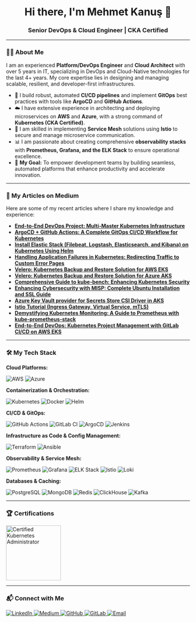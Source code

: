 <h1 align="center">Hi there, I'm Mehmet Kanuş 👋</h1>
<h3 align="center">Senior DevOps & Cloud Engineer | CKA Certified</h3>

---

### 👨‍💻 About Me

I am an experienced **Platform/DevOps Engineer** and **Cloud Architect** with over 5 years in IT, specializing in DevOps and Cloud-Native technologies for the last 4+ years. My core expertise lies in designing and managing scalable, resilient, and developer-first infrastructures.

- 🚀 I build robust, automated **CI/CD pipelines** and implement **GitOps** best practices with tools like **ArgoCD** and **GitHub Actions**.
- ☁️ I have extensive experience in architecting and deploying microservices on **AWS** and **Azure**, with a strong command of **Kubernetes (CKA Certified)**.
- 🔗 I am skilled in implementing **Service Mesh** solutions using **Istio** to secure and manage microservice communication.
- 📊 I am passionate about creating comprehensive **observability stacks** with **Prometheus, Grafana, and the ELK Stack** to ensure operational excellence.
- 🎯 **My Goal:** To empower development teams by building seamless, automated platforms that enhance productivity and accelerate innovation.

---

### 📝 My Articles on Medium

Here are some of my recent articles where I share my knowledge and experience:

- **[End-to-End DevOps Project: Multi-Master Kubernetes Infrastructure](https://medium.com/@mehmetkanus17/end-to-end-devops-project-multi-master-kubernetes-with-terraform-ansible-gitops-ci-cd-vault-af7f27b82941 )**
- **[ArgoCD + GitHub Actions: A Complete GitOps CI/CD Workflow for Kubernetes](https://medium.com/@mehmetkanus17/argocd-github-actions-a-complete-gitops-ci-cd-workflow-for-kubernetes-applications-ed2f91d37641 )**
- **[Install Elastic Stack (Filebeat, Logstash, Elasticsearch, and Kibana) on Kubernetes Using Helm](https://medium.com/@mehmetkanus17/how-to-deploy-elastic-stack-filebeat-logstash-elasticsearch-and-kibana-on-kubernetes-using-f6c763037da6 )**
- **[Handling Application Failures in Kubernetes: Redirecting Traffic to Custom Error Pages](https://medium.com/hedgus/handling-application-failures-in-kubernetes-redirecting-unreachable-traffic-to-custom-error-pages-d30be1276455 )**
- **[Velero: Kubernetes Backup and Restore Solution for AWS EKS](https://medium.com/hedgus/velero-kubernetes-backup-and-restore-solution-for-aws-eks-763910b32fef )**
- **[Velero: Kubernetes Backup and Restore Solution for Azure AKS](https://medium.com/hedgus/velero-kubernetes-backup-and-restore-solution-0cbd56f449be )**
- **[Comprehensive Guide to kube-bench: Enhancing Kubernetes Security](https://medium.com/hedgus/comprehensive-guide-to-kube-bench-enhancing-kubernetes-security-1-988ac050598c )**
- **[Enhancing Cybersecurity with MISP: Complete Ubuntu Installation and SSL Guide](https://medium.com/hedgus/enhancing-cybersecurity-with-misp-complete-ubuntu-installation-ssl-certification-and-event-d9284b928596 )**
- **[Azure Key Vault provider for Secrets Store CSI Driver in AKS](https://medium.com/hedgus/azure-key-vault-provider-for-secrets-store-csi-driver-in-an-azure-kubernetes-service-aks-56de3fe6c9b4 )**
- **[Istio Tutorial (Ingress Gateway, Virtual Service, mTLS)](https://medium.com/@mehmetkanus17/istio-tutorial-ingress-gateway-virtual-service-gateway-ingress-mtls-2bcefe6f4e86 )**
- **[Demystifying Kubernetes Monitoring: A Guide to Prometheus with kube-prometheus-stack](https://medium.com/@mehmetkanus17/demystifying-kubernetes-monitoring-a-comprehensive-guide-to-prometheus-with-f2468cd20bf1 )**
- **[End-to-End DevOps: Kubernetes Project Management with GitLab CI/CD on AWS EKS](https://medium.com/@mehmetkanus17/end-to-end-devops-kubernetes-project-management-with-gitlab-ci-cd-a870fb189761 )**

---

### 🛠️ My Tech Stack

**Cloud Platforms:**
<p>
  <img src="https://img.shields.io/badge/AWS-232F3E?style=for-the-badge&logo=amazon-aws&logoColor=white" alt="AWS"/>
  <img src="https://img.shields.io/badge/Azure-0078D4?style=for-the-badge&logo=microsoft-azure&logoColor=white" alt="Azure"/>
</p>

**Containerization & Orchestration:**
<p>
  <img src="https://img.shields.io/badge/Kubernetes-326CE5?style=for-the-badge&logo=kubernetes&logoColor=white" alt="Kubernetes"/>
  <img src="https://img.shields.io/badge/Docker-2496ED?style=for-the-badge&logo=docker&logoColor=white" alt="Docker"/>
  <img src="https://img.shields.io/badge/Helm-0F1689?style=for-the-badge&logo=helm&logoColor=white" alt="Helm"/>
</p>

**CI/CD & GitOps:**
<p>
  <img src="https://img.shields.io/badge/GitHub_Actions-2088FF?style=for-the-badge&logo=github-actions&logoColor=white" alt="GitHub Actions"/>
  <img src="https://img.shields.io/badge/GitLab_CI-FC6D26?style=for-the-badge&logo=gitlab&logoColor=white" alt="GitLab CI"/>
  <img src="https://img.shields.io/badge/ArgoCD-EF7B4D?style=for-the-badge&logo=argo&logoColor=white" alt="ArgoCD"/>
  <img src="https://img.shields.io/badge/Jenkins-D24939?style=for-the-badge&logo=jenkins&logoColor=white" alt="Jenkins"/>
</p>

**Infrastructure as Code & Config Management:**
<p>
  <img src="https://img.shields.io/badge/Terraform-7B42BC?style=for-the-badge&logo=terraform&logoColor=white" alt="Terraform"/>
  <img src="https://img.shields.io/badge/Ansible-EE0000?style=for-the-badge&logo=ansible&logoColor=white" alt="Ansible"/>
</p>

**Observability & Service Mesh:**
<p>
  <img src="https://img.shields.io/badge/Prometheus-E6522C?style=for-the-badge&logo=prometheus&logoColor=white" alt="Prometheus"/>
  <img src="https://img.shields.io/badge/Grafana-F46800?style=for-the-badge&logo=grafana&logoColor=white" alt="Grafana"/>
  <img src="https://img.shields.io/badge/ELK-005571?style=for-the-badge&logo=elasticsearch&logoColor=white" alt="ELK Stack"/>
  <img src="https://img.shields.io/badge/Istio-466BB0?style=for-the-badge&logo=istio&logoColor=white" alt="Istio"/>
  <img src="https://img.shields.io/badge/Loki-F29933?style=for-the-badge&logo=loki&logoColor=white" alt="Loki"/>
</p>

**Databases & Caching:**
<p>
  <img src="https://img.shields.io/badge/PostgreSQL-4169E1?style=for-the-badge&logo=postgresql&logoColor=white" alt="PostgreSQL"/>
  <img src="https://img.shields.io/badge/MongoDB-47A248?style=for-the-badge&logo=mongodb&logoColor=white" alt="MongoDB"/>
  <img src="https://img.shields.io/badge/Redis-DC382D?style=for-the-badge&logo=redis&logoColor=white" alt="Redis"/>
  <img src="https://img.shields.io/badge/ClickHouse-FFCC00?style=for-the-badge&logo=clickhouse&logoColor=black" alt="ClickHouse"/>
  <img src="https://img.shields.io/badge/Kafka-231F20?style=for-the-badge&logo=apache-kafka&logoColor=white" alt="Kafka"/>
</p>

---

### 🏆 Certifications

<p>
  <a href="https://www.credly.com/badges/27b4bf9b-5fa7-480b-866c-2931c205bc9a/linked_in_profile" target="_blank">
    <img src="https://s3.us-east-1.amazonaws.com/mehmetkanus.com/cka.jpg" alt="Certified Kubernetes Administrator" width="150">
  </a>
</p>

---

### 📬 Connect with Me

<p>
  <a href="https://www.linkedin.com/in/mehmet-kanu%C5%9F/" target="_blank">
    <img src="https://img.shields.io/badge/LinkedIn-0077B5?style=for-the-badge&logo=linkedin&logoColor=white" alt="LinkedIn"/>
  </a>
  <a href="https://medium.com/@mehmetkanus17" target="_blank">
    <img src="https://img.shields.io/badge/Medium-12100E?style=for-the-badge&logo=medium&logoColor=white" alt="Medium"/>
  </a>
  <a href="https://github.com/mehmetkanus17" target="_blank">
    <img src="https://img.shields.io/badge/GitHub-181717?style=for-the-badge&logo=github&logoColor=white" alt="GitHub"/>
  </a>
  <a href="https://gitlab.com/mehmetkanus17" target="_blank">
    <img src="https://img.shields.io/badge/GitLab-FC6D26?style=for-the-badge&logo=gitlab&logoColor=white" alt="GitLab"/>
  </a>
  <a href="mailto:mehmetkanus17@gmail.com">
    <img src="https://img.shields.io/badge/Email-D14836?style=for-the-badge&logo=gmail&logoColor=white" alt="Email"/>
  </a>
</p>
